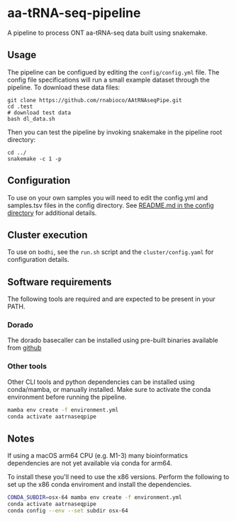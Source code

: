 # aa-tRNA-seq-pipeline

A pipeline to process ONT aa-tRNA-seq data built using snakemake.

## Usage

The pipeline can be configued by editing the `config/config.yml` file. The config file specifications will
run a small example dataset through the pipeline. To download these data files:

```
git clone https://github.com/rnabioco/AAtRNAseqPipe.git
cd .test
# download test data 
bash dl_data.sh
```

Then you can test the pipeline by invoking snakemake in the pipeline root directory:

```
cd ../
snakemake -c 1 -p
```

## Configuration

To use on your own samples you will need to edit the config.yml and samples.tsv files in the config directory. 
See [README.md in the config directory](https://github.com/rnabioco/aa-tRNA-seq-pipeline/tree/main/config) for additional details.

## Cluster execution

To use on `bodhi`, see the `run.sh` script and the `cluster/config.yaml` for configuration details.

## Software requirements

The following tools are required and are expected to be present in your PATH. 

### Dorado

The dorado basecaller can be installed using pre-built binaries available from [github](https://github.com/nanoporetech/dorado?tab=readme-ov-file#installation)

### Other tools

Other CLI tools and python dependencies can be installed using conda/mamba, or manually installed. Make sure to activate
the conda environment before running the pipeline.  

```bash
mamba env create -f environment.yml
conda activate aatrnaseqpipe 
```

## Notes

If using a macOS arm64 CPU (e.g. M1-3) many bioinformatics dependencies are not yet available via conda for arm64.

To install these you'll need to use the x86 versions. Perform the following to set up the x86 conda enviroment 
and install the dependencies.

```bash
CONDA_SUBDIR=osx-64 mamba env create -f environment.yml 
conda activate aatrnaseqpipe
conda config --env --set subdir osx-64
```
